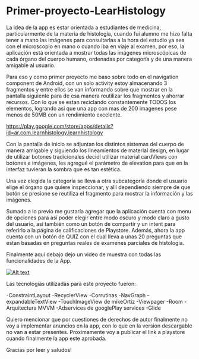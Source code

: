 # Primer-proyecto-LearHistology

La idea de la app es estar orientada a estudiantes de medicina, particularmente de la materia de histología, cuando fui alumno me hizo falta tener a mano las imágenes para consultarlas a la hora del estudio ya sea con el microscopio en mano o cuando iba en viaje al examen, por eso, la aplicación está orientada a mostrar todas las imágenes microscópicas de cada órgano del cuerpo humano, ordenadas por categoría y de una manera amigable al usuario.

Para eso y como primer proyecto me baso sobre todo en el navigation component de Android, con un solo activity estoy almacenando 3 fragmentos y entre ellos se van informando sobre que mostrar en la pantalla siguiente para de esa manera reutilizar los fragmentos y ahorrar recursos. Con lo que se estan reciclando constantemente TODOS los elementos, logrando asi que una app con mas de 200 imagenes pese menos de 50MB con un rendimiento excelente.

https://play.google.com/store/apps/details?id=ar.com.learnhistology.learnhistology


Con la pantalla de inicio se adjuntan los distintos sistemas del cuerpo de manera amigable y siguiendo los lineamientos de material design, en lugar de utilizar botones tradicionales decidí utilizar material cardViews con botones e imágenes, les agregué el parámetro de elevation para que en la interfaz tuvieran la sombra que es tan estética.

Una vez elegida la categoría se lleva a otra subcategoría donde el usuario elige el órgano que quiere inspeccionar, y allí dependiendo siempre de que botón se presione se reutiliza el fragmento para mostrar la información y las imágenes. 

Sumado a lo previo me gustaría agregar que la aplicación cuenta con menu de opciones para así poder elegir entre modo oscuro y modo claro a gusto del usuario, así también como un botón de compartir y un intent para referirlo a la página de calificaciones de Playstore. Además, ahora la app cuenta con un botón de QUIZ con el cual lleva a unas 20 preguntas que estan basadas en preguntas reales de examenes parciales de histologia. 

Finalmente aqui debajo dejo un video de muestra con todas las funcionalidades de la App.

[![Alt text](https://img.youtube.com/vi/rNR5wN4LG04/0.jpg)](https://www.youtube.com/watch?v=rNR5wN4LG04)


Las tecnologias utilizadas para este proyecto fueron:

-ConstraintLayout
-RecyclerView
-Corrutinas
-NavGraph
-expandableTextView
-TouchImageView de mikeOrtiz
-Viewpager
-Room
-Arquitectura MVVM
-Adservices de googlePlay services
-Glide

Quiero mencionar que por cuestiones de derechos de autor finalmente no voy a implementar anuncios en la app, con lo que en la version descargable no van a estar presentes.
Proximamente voy a publicar el link a playstore cuando finalmente la app este aprobada.

Gracias por leer y saludos!
